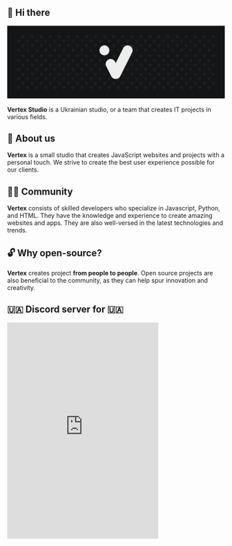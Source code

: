 ## 👋 Hi there 

![Vertex banner](https://github.com/it-Vertex/.github/blob/main/profile/Banner_alt.png?raw=true)

**Vertex Studio** is a Ukrainian studio, or a team that creates IT projects in various fields.

## 🚀 About us

**Vertex** is a small studio that creates JavaScript websites and projects with a personal touch. We strive to create the best user experience possible for our clients.

## 👨‍💻 Community

**Vertex** consists of skilled developers who specialize in Javascript, Python, and HTML. They have the knowledge and experience to create amazing websites and apps. They are also well-versed in the latest technologies and trends.

## 🔓 Why open-source?

**Vertex** creates project __from people to people__. Open source projects are also beneficial to the community, as they can help spur innovation and creativity.

## 🇺🇦 Discord server for 🇺🇦

<iframe src="https://discord.com/widget?id=1065630451030573076&theme=dark" width="350" height="500" allowtransparency="true" frameborder="0" sandbox="allow-popups allow-popups-to-escape-sandbox allow-same-origin allow-scripts"></iframe>

